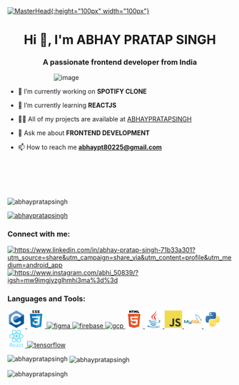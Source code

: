 [![MasterHead](https://leverageedu.com/discover/wp-content/uploads/2023/03/Web-Developer.png){:height="100px" width="100px"}](https://leverageedu.com)
<h1 align="center">Hi 👋, I'm ABHAY PRATAP SINGH</h1>
<h3 align="center">A passionate frontend developer from India</h3>
 
<img src="https://cdn.dribbble.com/users/1162077/screenshots/3848914/programmer.gif" width="400px" align="right" alt="image">&nbsp;&nbsp;




- 🔭 I’m currently working on **SPOTIFY CLONE**

- 🌱 I’m currently learning **REACTJS**

- 👨‍💻 All of my projects are available at [ABHAYPRATAPSINGH](ABHAYPRATAPSINGH)

- 💬 Ask me about **FRONTEND DEVELOPMENT**

- 📫 How to reach me **abhaypt80225@gmail.com**  <br><br>
<br><br><br><br>
 <p align="left"> <img src="https://komarev.com/ghpvc/?username=abhaypratapsingh&label=Profile%20views&color=0e75b6&style=flat" alt="abhaypratapsingh" /> </p>

<p align="left"> <a href="https://github.com/ryo-ma/github-profile-trophy"><img src="https://github-profile-trophy.vercel.app/?username=abhaypratapsingh" alt="abhaypratapsingh" /></a> </p>


<h3 align="left">Connect with me:</h3>
<p align="left">
<a href="https://linkedin.com/in/https://www.linkedin.com/in/abhay-pratap-singh-71b33a301?utm_source=share&utm_campaign=share_via&utm_content=profile&utm_medium=android_app" target="blank"><img align="center" src="https://raw.githubusercontent.com/rahuldkjain/github-profile-readme-generator/master/src/images/icons/Social/linked-in-alt.svg" alt="https://www.linkedin.com/in/abhay-pratap-singh-71b33a301?utm_source=share&utm_campaign=share_via&utm_content=profile&utm_medium=android_app" height="30" width="40" /></a>
<a href="https://instagram.com/https://www.instagram.com/abhi_50839/?igsh=mw9imgjyzglhmhi3ma%3d%3d" target="blank"><img align="center" src="https://raw.githubusercontent.com/rahuldkjain/github-profile-readme-generator/master/src/images/icons/Social/instagram.svg" alt="https://www.instagram.com/abhi_50839/?igsh=mw9imgjyzglhmhi3ma%3d%3d" height="30" width="40" /></a>
</p>

<h3 align="left">Languages and Tools:</h3>
<p align="left"> <a href="https://www.cprogramming.com/" target="_blank" rel="noreferrer"> <img src="https://raw.githubusercontent.com/devicons/devicon/master/icons/c/c-original.svg" alt="c" width="40" height="40"/> </a> <a href="https://www.w3schools.com/css/" target="_blank" rel="noreferrer"> <img src="https://raw.githubusercontent.com/devicons/devicon/master/icons/css3/css3-original-wordmark.svg" alt="css3" width="40" height="40"/> </a> <a href="https://www.figma.com/" target="_blank" rel="noreferrer"> <img src="https://www.vectorlogo.zone/logos/figma/figma-icon.svg" alt="figma" width="40" height="40"/> </a> <a href="https://firebase.google.com/" target="_blank" rel="noreferrer"> <img src="https://www.vectorlogo.zone/logos/firebase/firebase-icon.svg" alt="firebase" width="40" height="40"/> </a> <a href="https://cloud.google.com" target="_blank" rel="noreferrer"> <img src="https://www.vectorlogo.zone/logos/google_cloud/google_cloud-icon.svg" alt="gcp" width="40" height="40"/> </a> <a href="https://www.w3.org/html/" target="_blank" rel="noreferrer"> <img src="https://raw.githubusercontent.com/devicons/devicon/master/icons/html5/html5-original-wordmark.svg" alt="html5" width="40" height="40"/> </a> <a href="https://www.java.com" target="_blank" rel="noreferrer"> <img src="https://raw.githubusercontent.com/devicons/devicon/master/icons/java/java-original.svg" alt="java" width="40" height="40"/> </a> <a href="https://developer.mozilla.org/en-US/docs/Web/JavaScript" target="_blank" rel="noreferrer"> <img src="https://raw.githubusercontent.com/devicons/devicon/master/icons/javascript/javascript-original.svg" alt="javascript" width="40" height="40"/> </a> <a href="https://www.mysql.com/" target="_blank" rel="noreferrer"> <img src="https://raw.githubusercontent.com/devicons/devicon/master/icons/mysql/mysql-original-wordmark.svg" alt="mysql" width="40" height="40"/> </a> <a href="https://www.python.org" target="_blank" rel="noreferrer"> <img src="https://raw.githubusercontent.com/devicons/devicon/master/icons/python/python-original.svg" alt="python" width="40" height="40"/> </a> <a href="https://reactjs.org/" target="_blank" rel="noreferrer"> <img src="https://raw.githubusercontent.com/devicons/devicon/master/icons/react/react-original-wordmark.svg" alt="react" width="40" height="40"/> </a> <a href="https://www.tensorflow.org" target="_blank" rel="noreferrer"> <img src="https://www.vectorlogo.zone/logos/tensorflow/tensorflow-icon.svg" alt="tensorflow" width="40" height="40"/> </a> </p>

<p><img align="left" src="https://github-readme-stats.vercel.app/api/top-langs?username=abhaypratapsingh&show_icons=true&locale=en&layout=compact" alt="abhaypratapsingh" /></p>

<p>&nbsp;<img align="center" src="https://github-readme-stats.vercel.app/api?username=abhaypratapsingh&show_icons=true&locale=en" alt="abhaypratapsingh" /></p>

<p><img align="center" src="https://github-readme-streak-stats.herokuapp.com/?user=abhaypratapsingh&" alt="abhaypratapsingh" /></p>

